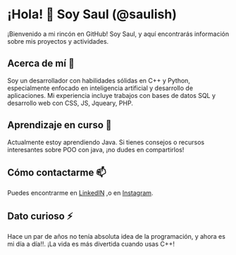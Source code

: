 # ¡Hola! 👋 Soy Saul (@saulish)
¡Bienvenido a mi rincón en GitHub! Soy Saul, y aquí encontrarás información sobre mis proyectos y actividades. 

## Acerca de mí 👀
Soy un desarrollador con habilidades sólidas en C++ y Python, especialmente enfocado en inteligencia artificial y desarrollo de aplicaciones. Mi experiencia incluye trabajos con bases de datos SQL y desarrollo web con CSS, JS, Jqueary, PHP.

## Aprendizaje en curso 🌱
Actualmente estoy aprendiendo Java. Si tienes consejos o recursos interesantes sobre POO con java, ¡no dudes en compartirlos!

## Cómo contactarme 📫
Puedes encontrarme en [LinkedIN](https://www.linkedin.com/in/saul-shdez/) ,o en [Instagram]([www.instagram.com](https://www.instagram.com/saul_ish/)).

## Dato curioso ⚡
Hace un par de años no tenía absoluta idea de la programación, y ahora es mi día a día!!. ¡La vida es más divertida cuando usas C++!

